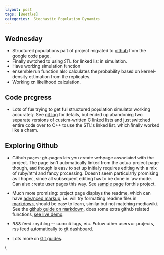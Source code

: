 ```yaml
---
layout: post
tags: [Beetles]
categories:  Stochastic_Population_Dynamics
---
```






 





Wednesday
---------

-   Structured populations part of project migrated to
    [github](http://github.com/cboettig/structured-populations "http://github.com/cboettig/structured-populations")
    from the google code page.
-   Finally switched to using STL for linked list in simulation.
-   Have working simulation function
-   ensemble run function also calculates the probability based on
    kernel-density estimation from the replicates.
-   Working on likelihood calculation.

Code progress
-------------

-   Lots of fun trying to get full structured population simulator
    working accurately. See [git
    log](http://github.com/cboettig/structured-populations/commits/master "http://github.com/cboettig/structured-populations/commits/master")
    for details, but ended up abandoning two separate versions of
    custom-written C linked lists and just switched entire code over to
    C++ to use the STL's linked list, which finally worked like a charm.

Exploring Github
----------------

-   Github pages: gh-pages lets you create webpage associated with the
    project. The page isn't automatically linked from the actual project
    page though, and though is easy to set up initially requires editing
    with a mix of ruby/html and fancy processing. Doesn't seem
    particularly promising as I hoped, since all subsequent editing has
    to be done in raw mode. Can also create user pages this way. See
    [sample
    page](http://cboettig.github.com/structured-populations/ "http://cboettig.github.com/structured-populations/")
    for this project.

-   Much more promising: project page displays the readme, which can
    have [advanced
    markup](http://github.com/guides/readme-formatting "http://github.com/guides/readme-formatting"),
    i.e. will try formatting readme files in
    [markdown](http://daringfireball.net/projects/markdown/syntax "http://daringfireball.net/projects/markdown/syntax"),
    should be easy to learn, similar but not matching mediawiki. See the
    [github guide on
    markdown](http://github.github.com/github-flavored-markdown/ "http://github.github.com/github-flavored-markdown/"),
    does some extra github related functions, [see live
    demo](http://github.github.com/github-flavored-markdown/preview.html "http://github.github.com/github-flavored-markdown/preview.html").

-   RSS feed anything -- commit logs, etc. Follow other users or
    projects, rss feed automatically to git dashboard.

-   Lots more on [Git
    guides](http://github.com/guides/home "http://github.com/guides/home").

\

